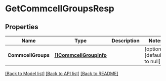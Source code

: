 # GetCommcellGroupsResp

## Properties
Name | Type | Description | Notes
------------ | ------------- | ------------- | -------------
**CommcellGroups** | [**[]CommcellGroupInfo**](CommcellGroupInfo.md) |  | [optional] [default to null]

[[Back to Model list]](../README.md#documentation-for-models) [[Back to API list]](../README.md#documentation-for-api-endpoints) [[Back to README]](../README.md)

